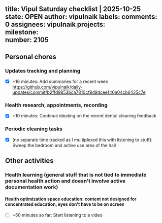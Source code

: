title:	Vipul Saturday checklist | 2025-10-25
state:	OPEN
author:	vipulnaik
labels:	
comments:	0
assignees:	vipulnaik
projects:	
milestone:	
number:	2105
--
## Personal chores

### Updates tracking and planning

- [x] ~16 minutes: Add summaries for a recent week https://github.com/vipulnaik/daily-updates/commit/b2ffd9853bca7810cf9d9dcee146a04cb6425c7e

### Health research, appointments, recording

- [x] ~10 minutes: Continue ideating on the recent dental cleaning feedback

### Periodic cleaning tasks

- [x] (no separate time tracked as I multiplexed this with listening to stuff): Sweep the bedroom and active use area of the hall

## Other activities

### Health learning (general stuff that is not tied to immediate personal health action and doesn't involve active documentation work)

#### Health optimization space education: content not designed for concentrated education, eyes don't have to be on screen

- [ ] ~50 minutes so far: Start listening to a video
